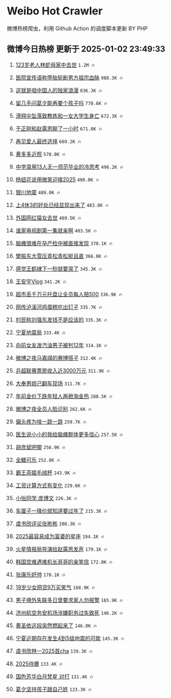# Weibo Hot Crawler 



微博热榜爬虫，利用 Github Action 的调度脚本更新 BY PHP 


## 微博今日热榜 更新于 2025-01-02 23:49:33 
1. [123岁老人林蛇母家中去世](https://s.weibo.com/weibo?q=%23123%E5%B2%81%E8%80%81%E4%BA%BA%E6%9E%97%E8%9B%87%E6%AF%8D%E5%AE%B6%E4%B8%AD%E5%8E%BB%E4%B8%96%23&t=31&band_rank=1&Refer=top) `1.2M 🔥` 

1. [医院宣传语称堕胎斩断男方祖宗血脉](https://s.weibo.com/weibo?q=%23%E5%8C%BB%E9%99%A2%E5%AE%A3%E4%BC%A0%E8%AF%AD%E7%A7%B0%E5%A0%95%E8%83%8E%E6%96%A9%E6%96%AD%E7%94%B7%E6%96%B9%E7%A5%96%E5%AE%97%E8%A1%80%E8%84%89%23&t=31&band_rank=2&Refer=top) `988.3K 🔥` 

1. [这就是咱中国人的独家浪漫](https://s.weibo.com/weibo?q=%23%E8%BF%99%E5%B0%B1%E6%98%AF%E5%92%B1%E4%B8%AD%E5%9B%BD%E4%BA%BA%E7%9A%84%E7%8B%AC%E5%AE%B6%E6%B5%AA%E6%BC%AB%23&t=31&band_rank=3&Refer=top) `836.3K 🔥` 

1. [留几手问葛夕能再要个孩子吗](https://s.weibo.com/weibo?q=%23%E7%95%99%E5%87%A0%E6%89%8B%E9%97%AE%E8%91%9B%E5%A4%95%E8%83%BD%E5%86%8D%E8%A6%81%E4%B8%AA%E5%AD%A9%E5%AD%90%E5%90%97%23&t=31&band_rank=4&Refer=top) `770.6K 🔥` 

1. [滑翔伞坠落致教练和一女大学生身亡](https://s.weibo.com/weibo?q=%23%E6%BB%91%E7%BF%94%E4%BC%9E%E5%9D%A0%E8%90%BD%E8%87%B4%E6%95%99%E7%BB%83%E5%92%8C%E4%B8%80%E5%A5%B3%E5%A4%A7%E5%AD%A6%E7%94%9F%E8%BA%AB%E4%BA%A1%23&t=31&band_rank=5&Refer=top) `672.3K 🔥` 

1. [于正刚和赵露思聊了一小时](https://s.weibo.com/weibo?q=%23%E4%BA%8E%E6%AD%A3%E5%88%9A%E5%92%8C%E8%B5%B5%E9%9C%B2%E6%80%9D%E8%81%8A%E4%BA%86%E4%B8%80%E5%B0%8F%E6%97%B6%23&t=31&band_rank=6&Refer=top) `671.8K 🔥` 

1. [再见爱人最终选择](https://s.weibo.com/weibo?q=%23%E5%86%8D%E8%A7%81%E7%88%B1%E4%BA%BA%E6%9C%80%E7%BB%88%E9%80%89%E6%8B%A9%23&t=31&band_rank=7&Refer=top) `669.2K 🔥` 

1. [黄多多近照](https://s.weibo.com/weibo?q=%E9%BB%84%E5%A4%9A%E5%A4%9A%E8%BF%91%E7%85%A7&t=31&band_rank=8&Refer=top) `570.0K 🔥` 

1. [中学录用13人无一师范毕业的冷思考](https://s.weibo.com/weibo?q=%23%E4%B8%AD%E5%AD%A6%E5%BD%95%E7%94%A813%E4%BA%BA%E6%97%A0%E4%B8%80%E5%B8%88%E8%8C%83%E6%AF%95%E4%B8%9A%E7%9A%84%E5%86%B7%E6%80%9D%E8%80%83%23&t=31&band_rank=9&Refer=top) `496.2K 🔥` 

1. [杨妞花说用微笑迎接2025](https://s.weibo.com/weibo?q=%23%E6%9D%A8%E5%A6%9E%E8%8A%B1%E8%AF%B4%E7%94%A8%E5%BE%AE%E7%AC%91%E8%BF%8E%E6%8E%A52025%23&t=31&band_rank=10&Refer=top) `490.0K 🔥` 

1. [银川地震](https://s.weibo.com/weibo?q=%E9%93%B6%E5%B7%9D%E5%9C%B0%E9%9C%87&t=31&band_rank=11&Refer=top) `489.0K 🔥` 

1. [上4休3的好处已经显现出来了](https://s.weibo.com/weibo?q=%23%E4%B8%8A4%E4%BC%913%E7%9A%84%E5%A5%BD%E5%A4%84%E5%B7%B2%E7%BB%8F%E6%98%BE%E7%8E%B0%E5%87%BA%E6%9D%A5%E4%BA%86%23&t=31&band_rank=12&Refer=top) `483.8K 🔥` 

1. [外国网红猫女去世](https://s.weibo.com/weibo?q=%23%E5%A4%96%E5%9B%BD%E7%BD%91%E7%BA%A2%E7%8C%AB%E5%A5%B3%E5%8E%BB%E4%B8%96%23&t=31&band_rank=13&Refer=top) `469.5K 🔥` 

1. [谁家电视剧第一集就亲啊](https://s.weibo.com/weibo?q=%E8%B0%81%E5%AE%B6%E7%94%B5%E8%A7%86%E5%89%A7%E7%AC%AC%E4%B8%80%E9%9B%86%E5%B0%B1%E4%BA%B2%E5%95%8A&t=31&band_rank=14&Refer=top) `403.5K 🔥` 

1. [脑瘫很难在孕产检中被直接发现](https://s.weibo.com/weibo?q=%23%E8%84%91%E7%98%AB%E5%BE%88%E9%9A%BE%E5%9C%A8%E5%AD%95%E4%BA%A7%E6%A3%80%E4%B8%AD%E8%A2%AB%E7%9B%B4%E6%8E%A5%E5%8F%91%E7%8E%B0%23&t=31&band_rank=15&Refer=top) `370.1K 🔥` 

1. [樊振东大雪压青松青松挺且直](https://s.weibo.com/weibo?q=%23%E6%A8%8A%E6%8C%AF%E4%B8%9C%E5%A4%A7%E9%9B%AA%E5%8E%8B%E9%9D%92%E6%9D%BE%E9%9D%92%E6%9D%BE%E6%8C%BA%E4%B8%94%E7%9B%B4%23&t=31&band_rank=16&Refer=top) `366.0K 🔥` 

1. [感觉王鹤棣下一秒就要哭了](https://s.weibo.com/weibo?q=%E6%84%9F%E8%A7%89%E7%8E%8B%E9%B9%A4%E6%A3%A3%E4%B8%8B%E4%B8%80%E7%A7%92%E5%B0%B1%E8%A6%81%E5%93%AD%E4%BA%86&t=31&band_rank=17&Refer=top) `345.3K 🔥` 

1. [王安宇Vlog](https://s.weibo.com/weibo?q=%E7%8E%8B%E5%AE%89%E5%AE%87Vlog&t=31&band_rank=18&Refer=top) `341.2K 🔥` 

1. [超市丢千万元托盘让全员每人赔500](https://s.weibo.com/weibo?q=%23%E8%B6%85%E5%B8%82%E4%B8%A2%E5%8D%83%E4%B8%87%E5%85%83%E6%89%98%E7%9B%98%E8%AE%A9%E5%85%A8%E5%91%98%E6%AF%8F%E4%BA%BA%E8%B5%94500%23&t=31&band_rank=19&Refer=top) `336.9K 🔥` 

1. [网传泸溪河鸡蛋糕吃出钉子](https://s.weibo.com/weibo?q=%23%E7%BD%91%E4%BC%A0%E6%B3%B8%E6%BA%AA%E6%B2%B3%E9%B8%A1%E8%9B%8B%E7%B3%95%E5%90%83%E5%87%BA%E9%92%89%E5%AD%90%23&t=31&band_rank=20&Refer=top) `335.7K 🔥` 

1. [村民称刘强东发钱不是应该的](https://s.weibo.com/weibo?q=%23%E6%9D%91%E6%B0%91%E7%A7%B0%E5%88%98%E5%BC%BA%E4%B8%9C%E5%8F%91%E9%92%B1%E4%B8%8D%E6%98%AF%E5%BA%94%E8%AF%A5%E7%9A%84%23&t=31&band_rank=21&Refer=top) `335.3K 🔥` 

1. [宁夏地震局](https://s.weibo.com/weibo?q=%E5%AE%81%E5%A4%8F%E5%9C%B0%E9%9C%87%E5%B1%80&t=31&band_rank=22&Refer=top) `333.4K 🔥` 

1. [向前女友泼汽油男子被判12年](https://s.weibo.com/weibo?q=%23%E5%90%91%E5%89%8D%E5%A5%B3%E5%8F%8B%E6%B3%BC%E6%B1%BD%E6%B2%B9%E7%94%B7%E5%AD%90%E8%A2%AB%E5%88%A412%E5%B9%B4%23&t=31&band_rank=23&Refer=top) `314.1K 🔥` 

1. [微博之夜马嘉祺的赛博搭子](https://s.weibo.com/weibo?q=%23%E5%BE%AE%E5%8D%9A%E4%B9%8B%E5%A4%9C%E9%A9%AC%E5%98%89%E7%A5%BA%E7%9A%84%E8%B5%9B%E5%8D%9A%E6%90%AD%E5%AD%90%23&t=31&band_rank=24&Refer=top) `312.4K 🔥` 

1. [乒超联赛票房收入近3000万元](https://s.weibo.com/weibo?q=%23%E4%B9%92%E8%B6%85%E8%81%94%E8%B5%9B%E7%A5%A8%E6%88%BF%E6%94%B6%E5%85%A5%E8%BF%913000%E4%B8%87%E5%85%83%23&t=31&band_rank=25&Refer=top) `311.9K 🔥` 

1. [大奉男妲己翻车现场](https://s.weibo.com/weibo?q=%E5%A4%A7%E5%A5%89%E7%94%B7%E5%A6%B2%E5%B7%B1%E7%BF%BB%E8%BD%A6%E7%8E%B0%E5%9C%BA&t=31&band_rank=26&Refer=top) `311.7K 🔥` 

1. [年前金价下跌年轻人再掀淘金热](https://s.weibo.com/weibo?q=%23%E5%B9%B4%E5%89%8D%E9%87%91%E4%BB%B7%E4%B8%8B%E8%B7%8C%E5%B9%B4%E8%BD%BB%E4%BA%BA%E5%86%8D%E6%8E%80%E6%B7%98%E9%87%91%E7%83%AD%23&t=31&band_rank=27&Refer=top) `288.5K 🔥` 

1. [微博之夜全员人脸识别](https://s.weibo.com/weibo?q=%23%E5%BE%AE%E5%8D%9A%E4%B9%8B%E5%A4%9C%E5%85%A8%E5%91%98%E4%BA%BA%E8%84%B8%E8%AF%86%E5%88%AB%23&t=31&band_rank=28&Refer=top) `262.6K 🔥` 

1. [偏头疼为啥一跳一跳](https://s.weibo.com/weibo?q=%23%E5%81%8F%E5%A4%B4%E7%96%BC%E4%B8%BA%E5%95%A5%E4%B8%80%E8%B7%B3%E4%B8%80%E8%B7%B3%23&t=31&band_rank=29&Refer=top) `259.7K 🔥` 

1. [医生说小小的我给脑瘫群体更多信心](https://s.weibo.com/weibo?q=%23%E5%8C%BB%E7%94%9F%E8%AF%B4%E5%B0%8F%E5%B0%8F%E7%9A%84%E6%88%91%E7%BB%99%E8%84%91%E7%98%AB%E7%BE%A4%E4%BD%93%E6%9B%B4%E5%A4%9A%E4%BF%A1%E5%BF%83%23&t=31&band_rank=30&Refer=top) `257.5K 🔥` 

1. [胡彦斌吧唧](https://s.weibo.com/weibo?q=%E8%83%A1%E5%BD%A6%E6%96%8C%E5%90%A7%E5%94%A7&t=31&band_rank=31&Refer=top) `256.9K 🔥` 

1. [全糖可乐](https://s.weibo.com/weibo?q=%E5%85%A8%E7%B3%96%E5%8F%AF%E4%B9%90&t=31&band_rank=32&Refer=top) `252.8K 🔥` 

1. [霸王茶姬毛绒杯](https://s.weibo.com/weibo?q=%E9%9C%B8%E7%8E%8B%E8%8C%B6%E5%A7%AC%E6%AF%9B%E7%BB%92%E6%9D%AF&t=31&band_rank=33&Refer=top) `243.9K 🔥` 

1. [工资计算方式有变化](https://s.weibo.com/weibo?q=%23%E5%B7%A5%E8%B5%84%E8%AE%A1%E7%AE%97%E6%96%B9%E5%BC%8F%E6%9C%89%E5%8F%98%E5%8C%96%23&t=31&band_rank=34&Refer=top) `229.6K 🔥` 

1. [小怡同学 庞博文](https://s.weibo.com/weibo?q=%E5%B0%8F%E6%80%A1%E5%90%8C%E5%AD%A6%20%E5%BA%9E%E5%8D%9A%E6%96%87&t=31&band_rank=35&Refer=top) `226.3K 🔥` 

1. [车厘子一降价就知道要过年了](https://s.weibo.com/weibo?q=%23%E8%BD%A6%E5%8E%98%E5%AD%90%E4%B8%80%E9%99%8D%E4%BB%B7%E5%B0%B1%E7%9F%A5%E9%81%93%E8%A6%81%E8%BF%87%E5%B9%B4%E4%BA%86%23&t=31&band_rank=36&Refer=top) `215.3K 🔥` 

1. [虞书欣评论张彬彬](https://s.weibo.com/weibo?q=%E8%99%9E%E4%B9%A6%E6%AC%A3%E8%AF%84%E8%AE%BA%E5%BC%A0%E5%BD%AC%E5%BD%AC&t=31&band_rank=37&Refer=top) `208.3K 🔥` 

1. [2025最容易成为富婆的星座](https://s.weibo.com/weibo?q=%232025%E6%9C%80%E5%AE%B9%E6%98%93%E6%88%90%E4%B8%BA%E5%AF%8C%E5%A9%86%E7%9A%84%E6%98%9F%E5%BA%A7%23&t=31&band_rank=38&Refer=top) `194.1K 🔥` 

1. [火星情报局导演给赵露思发声](https://s.weibo.com/weibo?q=%23%E7%81%AB%E6%98%9F%E6%83%85%E6%8A%A5%E5%B1%80%E5%AF%BC%E6%BC%94%E7%BB%99%E8%B5%B5%E9%9C%B2%E6%80%9D%E5%8F%91%E5%A3%B0%23&t=31&band_rank=39&Refer=top) `179.1K 🔥` 

1. [韩国空难遇难机长哥哥的亲笔信](https://s.weibo.com/weibo?q=%23%E9%9F%A9%E5%9B%BD%E7%A9%BA%E9%9A%BE%E9%81%87%E9%9A%BE%E6%9C%BA%E9%95%BF%E5%93%A5%E5%93%A5%E7%9A%84%E4%BA%B2%E7%AC%94%E4%BF%A1%23&t=31&band_rank=40&Refer=top) `172.0K 🔥` 

1. [张康乐好帅](https://s.weibo.com/weibo?q=%E5%BC%A0%E5%BA%B7%E4%B9%90%E5%A5%BD%E5%B8%85&t=31&band_rank=41&Refer=top) `170.1K 🔥` 

1. [19岁少女网贷9万买笑气](https://s.weibo.com/weibo?q=%2319%E5%B2%81%E5%B0%91%E5%A5%B3%E7%BD%91%E8%B4%B79%E4%B8%87%E4%B9%B0%E7%AC%91%E6%B0%94%23&t=31&band_rank=42&Refer=top) `168.9K 🔥` 

1. [男子境外失联多日曾要求家人勿报警](https://s.weibo.com/weibo?q=%23%E7%94%B7%E5%AD%90%E5%A2%83%E5%A4%96%E5%A4%B1%E8%81%94%E5%A4%9A%E6%97%A5%E6%9B%BE%E8%A6%81%E6%B1%82%E5%AE%B6%E4%BA%BA%E5%8B%BF%E6%8A%A5%E8%AD%A6%23&t=31&band_rank=43&Refer=top) `165.9K 🔥` 

1. [济州航空务安机场涉嫌职务过失致死](https://s.weibo.com/weibo?q=%23%E6%B5%8E%E5%B7%9E%E8%88%AA%E7%A9%BA%E5%8A%A1%E5%AE%89%E6%9C%BA%E5%9C%BA%E6%B6%89%E5%AB%8C%E8%81%8C%E5%8A%A1%E8%BF%87%E5%A4%B1%E8%87%B4%E6%AD%BB%23&t=31&band_rank=44&Refer=top) `146.2K 🔥` 

1. [黄圣依这段突然燃起来了](https://s.weibo.com/weibo?q=%23%E9%BB%84%E5%9C%A3%E4%BE%9D%E8%BF%99%E6%AE%B5%E7%AA%81%E7%84%B6%E7%87%83%E8%B5%B7%E6%9D%A5%E4%BA%86%23&t=31&band_rank=45&Refer=top) `146.0K 🔥` 

1. [宁夏近期存在发生4到5级地震的可能](https://s.weibo.com/weibo?q=%23%E5%AE%81%E5%A4%8F%E8%BF%91%E6%9C%9F%E5%AD%98%E5%9C%A8%E5%8F%91%E7%94%9F4%E5%88%B05%E7%BA%A7%E5%9C%B0%E9%9C%87%E7%9A%84%E5%8F%AF%E8%83%BD%23&t=31&band_rank=46&Refer=top) `145.3K 🔥` 

1. [虞书欣林一2025首cha](https://s.weibo.com/weibo?q=%23%E8%99%9E%E4%B9%A6%E6%AC%A3%E6%9E%97%E4%B8%802025%E9%A6%96cha%23&t=31&band_rank=47&Refer=top) `139.3K 🔥` 

1. [2025待爆](https://s.weibo.com/weibo?q=%232025%E5%BE%85%E7%88%86%23&t=31&band_rank=48&Refer=top) `133.4K 🔥` 

1. [国色芳华白月梵星 对打](https://s.weibo.com/weibo?q=%E5%9B%BD%E8%89%B2%E8%8A%B3%E5%8D%8E%E7%99%BD%E6%9C%88%E6%A2%B5%E6%98%9F%20%E5%AF%B9%E6%89%93&t=31&band_rank=49&Refer=top) `131.4K 🔥` 

1. [葛夕坚持孩子跟自己姓](https://s.weibo.com/weibo?q=%23%E8%91%9B%E5%A4%95%E5%9D%9A%E6%8C%81%E5%AD%A9%E5%AD%90%E8%B7%9F%E8%87%AA%E5%B7%B1%E5%A7%93%23&t=31&band_rank=50&Refer=top) `123.3K 🔥` 

